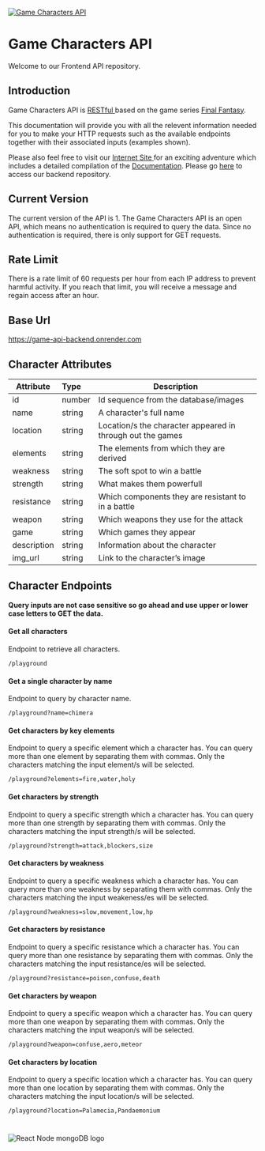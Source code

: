 [![Game Characters API](https://firebasestorage.googleapis.com/v0/b/game-characters-api.appspot.com/o/icons%2Ffor_readme%2Flog_for_readme.png?alt=media&token=d7640ae7-03a3-4436-8d1e-bc8cfb1a3faf)]()

# Game Characters API

Welcome to our Frontend API repository.

## Introduction

Game Characters API is [ RESTful ](https://restfulapi.net/) based on the game series [Final Fantasy](https://www.finalfantasy.com/).

This documentation will provide you with all the relevent information needed for you to make your HTTP requests such as the available endpoints together with their associated inputs (examples shown).

Please also feel free to visit our [ Internet Site ](https://gamecharactersapi.netlify.app/) for an exciting adventure which includes a detailed compilation of the [Documentation](https://gamecharactersapi.netlify.app/documents). Please go [here](https://github.com/steffanisartini/gch-API-backEnd) to access our backend repository.

## Current Version

The current version of the API is 1.
The Game Characters API is an open API, which means no authentication is required to query the data. Since no authentication is required, there is only support for GET requests.

## Rate Limit

There is a rate limit of 60 requests per hour from each IP address to prevent harmful activity. If you reach that limit, you will receive a message and regain access after an hour.

## Base Url

https://game-api-backend.onrender.com

## Character Attributes

| Attribute   | Type   | Description                                                |
| ----------- | :----- | ---------------------------------------------------------- |
| id          | number | Id sequence from the database/images                       |
| name        | string | A character's full name                                    |
| location    | string | Location/s the character appeared in through out the games |
| elements    | string | The elements from which they are derived                   |
| weakness    | string | The soft spot to win a battle                              |
| strength    | string | What makes them powerfull                                  |
| resistance  | string | Which components they are resistant to in a battle         |
| weapon      | string | Which weapons they use for the attack                      |
| game        | string | Which games they appear                                    |
| description | string | Information about the character                            |
| img_url     | string | Link to the character’s image                              |

## Character Endpoints

**Query inputs are not case sensitive so go ahead and use upper or lower case letters to GET the data.**

#### Get all characters

Endpoint to retrieve all characters.

```
/playground
```

#### Get a single character by name

Endpoint to query by character name.

```
/playground?name=chimera
```

#### Get characters by key elements

Endpoint to query a specific element which a character has. You can query more than one element by separating them with commas. Only the characters matching the input element/s will be selected.

```
/playground?elements=fire,water,holy
```

#### Get characters by strength

Endpoint to query a specific strength which a character has. You can query more than one strength by separating them with commas. Only the characters matching the input strength/s will be selected.

```
/playground?strength=attack,blockers,size
```

#### Get characters by weakness

Endpoint to query a specific weakness which a character has. You can query more than one weakness by separating them with commas. Only the characters matching the input weakeness/es will be selected.

```
/playground?weakness=slow,movement,low,hp
```

#### Get characters by resistance

Endpoint to query a specific resistance which a character has. You can query more than one resistance by separating them with commas. Only the characters matching the input resistance/es will be selected.

```
/playground?resistance=poison,confuse,death
```

#### Get characters by weapon

Endpoint to query a specific weapon which a character has. You can query more than one weapon by separating them with commas. Only the characters matching the input weapon/s will be selected.

```
/playground?weapon=confuse,aero,meteor
```

#### Get characters by location

Endpoint to query a specific location which a character has. You can query more than one location by separating them with commas. Only the characters matching the input location/s will be selected.

```
/playground?location=Palamecia,Pandaemonium
```

#

![React Node mongoDB logo](https://firebasestorage.googleapis.com/v0/b/game-characters-api.appspot.com/o/icons%2Ffor_readme%2Freact_node_mogodb_logo.png?alt=media&token=d67f3595-7c60-4909-8a6d-d8a224caf4c7)
